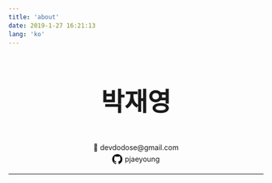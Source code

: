 ```yaml
---
title: 'about'
date: 2019-1-27 16:21:13
lang: 'ko'
---
```


<header align="center"><h3 style="font-size:50px;">박재영</h3><header>

<div align="center">

<div>📨 devdodose@gmail.com</div>
<div style="display:flex; justify-content:center;align-items:center;margin-bottom:1rem;"><a target="_blank" href="https://github.com/pjaeyoung" style="display:inline-block;margin:5px 5px 0px 0px"><img style="width:20px;margin:0;" src="../assets/github.svg"></a><span>pjaeyoung</span></div>

<hr>

</div>
